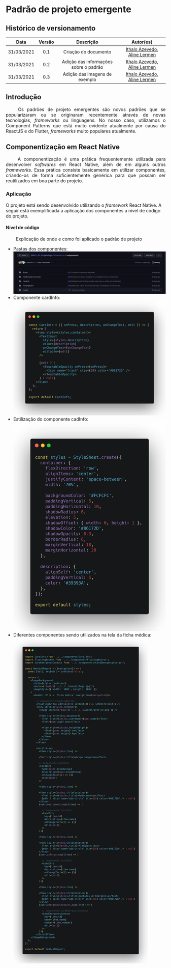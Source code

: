 # Padrão de projeto emergente


## Histórico de versionamento

|    Data    | Versão |               Descrição               |                                             Autor(es)                                              |
| :--------: | :----: | :-----------------------------------: | :------------------------------------------------------------------------------------------------: |
| 31/03/2021 |  0.1   |         Criação do documento          | [Ithalo Azevedo](https://github.com/ithaloazevedo), [Aline Lermen](https://github.com/AlineLermen) |
| 31/03/2021 |  0.2   | Adição das informações sobre o padrão | [Ithalo Azevedo](https://github.com/ithaloazevedo), [Aline Lermen](https://github.com/AlineLermen) |
| 31/03/2021 |  0.3   |     Adição das imagens de exemplo     | [Ithalo Azevedo](https://github.com/ithaloazevedo), [Aline Lermen](https://github.com/AlineLermen) |

## Introdução
<p style="text-align: justify;"> &emsp;&emsp;
Os padrões de projeto emergentes são novos padrões que se popularizaram ou se originaram recentemente através de novas tecnologias, <i>frameworks</i> ou linguagens. No nosso caso, utilizamos o Component Patterns que está muito evidente atualmente por causa do ReactJS e do Flutter, <i>frameworks</i> muito populares atualmente. </p>



## Componentização em React Native
<p style="text-align: justify;"> &emsp;&emsp;
A componentização é uma prática frequentemente utilizada para desenvolver <i>softwares</i> em React Native, além de em alguns outros <i>frameworks</i>. 
Essa prática consiste basicamente em utilizar componentes, criando-os de forma suficientemente genérica para que possam ser reutilizados em boa parte do projeto. </p>



### Aplicação
O projeto está sendo desenvolvido utilizando o *framework* React Native. A seguir está exemplificada a aplicação dos componentes a nível de código do projeto.

#### Nível de código

<p style="text-align: justify;"> &emsp;&emsp;
Explicação de onde e como foi aplicado o padrão de projeto
</p>

- Pastas dos componentes:
![Componentes](../assets/images/05-padroesDeProjeto/PadraoEmergente/componente_exemploPastas.png)
- Componente cardInfo:
![CardInfo_index](../assets/images/05-padroesDeProjeto/PadraoEmergente/componente_exemploIndex.png)
- Estilização do componente cadInfo:
![CardInfo_styles](../assets/images/05-padroesDeProjeto/PadraoEmergente/componente_exemploStyles.png)
- Diferentes componentes sendo utilizados na tela da ficha médica:
![MedicalReport](../assets/images/05-padroesDeProjeto/PadraoEmergente/componente_exemploTela.png)
